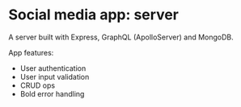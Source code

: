 # Social media app: server

A server built with Express, GraphQL (ApolloServer) and MongoDB.

App features:

- User authentication
- User input validation
- CRUD ops
- Bold error handling
